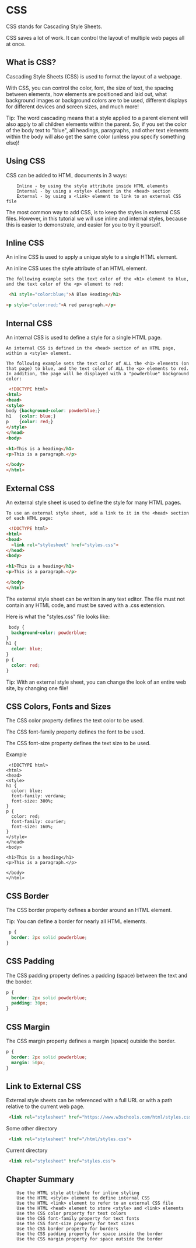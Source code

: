 # CSS

CSS stands for Cascading Style Sheets.

CSS saves a lot of work. It can control the layout of multiple web pages all at once.

## What is CSS?
Cascading Style Sheets (CSS) is used to format the layout of a webpage.

With CSS, you can control the color, font, the size of text, the spacing between elements, how elements are positioned and laid out, what background images or background colors are to be used, different displays for different devices and screen sizes, and much more!

Tip: The word cascading means that a style applied to a parent element will also apply to all children elements within the parent. So, if you set the color of the body text to "blue", all headings, paragraphs, and other text elements within the body will also get the same color (unless you specify something else)!

## Using CSS
CSS can be added to HTML documents in 3 ways:
```
    Inline - by using the style attribute inside HTML elements
    Internal - by using a <style> element in the <head> section
    External - by using a <link> element to link to an external CSS file
```

The most common way to add CSS, is to keep the styles in external CSS files. However, in this tutorial we will use inline and internal styles, because this is easier to demonstrate, and easier for you to try it yourself.

## Inline CSS
An inline CSS is used to apply a unique style to a single HTML element.

An inline CSS uses the style attribute of an HTML element.
```
The following example sets the text color of the <h1> element to blue, and the text color of the <p> element to red:
```

```html
 <h1 style="color:blue;">A Blue Heading</h1>

<p style="color:red;">A red paragraph.</p> 
```

## Internal CSS
An internal CSS is used to define a style for a single HTML page.

```
An internal CSS is defined in the <head> section of an HTML page, within a <style> element.

The following example sets the text color of ALL the <h1> elements (on that page) to blue, and the text color of ALL the <p> elements to red. In addition, the page will be displayed with a "powderblue" background color: 
```

```html
 <!DOCTYPE html>
<html>
<head>
<style>
body {background-color: powderblue;}
h1   {color: blue;}
p    {color: red;}
</style>
</head>
<body>

<h1>This is a heading</h1>
<p>This is a paragraph.</p>

</body>
</html> 
```

## External CSS
An external style sheet is used to define the style for many HTML pages.
```
To use an external style sheet, add a link to it in the <head> section of each HTML page:
```

```html
 <!DOCTYPE html>
<html>
<head>
  <link rel="stylesheet" href="styles.css">
</head>
<body>

<h1>This is a heading</h1>
<p>This is a paragraph.</p>

</body>
</html> 
```


The external style sheet can be written in any text editor. The file must not contain any HTML code, and must be saved with a .css extension.

Here is what the "styles.css" file looks like:
```css
 body {
  background-color: powderblue;
}
h1 {
  color: blue;
}
p {
  color: red;
}
```

Tip: With an external style sheet, you can change the look of an entire web site, by changing one file!

## CSS Colors, Fonts and Sizes
The CSS color property defines the text color to be used.

The CSS font-family property defines the font to be used.

The CSS font-size property defines the text size to be used.

Example
```
 <!DOCTYPE html>
<html>
<head>
<style>
h1 {
  color: blue;
  font-family: verdana;
  font-size: 300%;
}
p {
  color: red;
  font-family: courier;
  font-size: 160%;
}
</style>
</head>
<body>

<h1>This is a heading</h1>
<p>This is a paragraph.</p>

</body>
</html> 
```

## CSS Border
The CSS border property defines a border around an HTML element.

Tip: You can define a border for nearly all HTML elements.

```css
 p {
  border: 2px solid powderblue;
}
```

## CSS Padding
The CSS padding property defines a padding (space) between the text and the border.
```css
p {
  border: 2px solid powderblue;
  padding: 30px;
}
```

## CSS Margin
The CSS margin property defines a margin (space) outside the border.
```css
p {
  border: 2px solid powderblue;
  margin: 50px;
}
```

## Link to External CSS
External style sheets can be referenced with a full URL or with a path relative to the current web page.

```html
 <link rel="stylesheet" href="https://www.w3schools.com/html/styles.css"> 
```

Some other directory
```html
 <link rel="stylesheet" href="/html/styles.css"> 
```

Current directory
```html
 <link rel="stylesheet" href="styles.css"> 
```

## Chapter Summary
```
    Use the HTML style attribute for inline styling
    Use the HTML <style> element to define internal CSS
    Use the HTML <link> element to refer to an external CSS file
    Use the HTML <head> element to store <style> and <link> elements
    Use the CSS color property for text colors
    Use the CSS font-family property for text fonts
    Use the CSS font-size property for text sizes
    Use the CSS border property for borders
    Use the CSS padding property for space inside the border
    Use the CSS margin property for space outside the border
```

